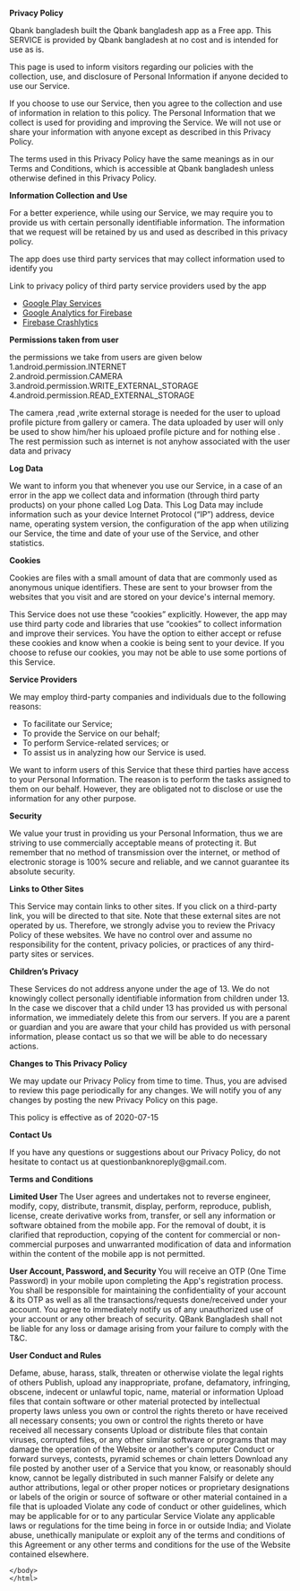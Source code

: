 


   <p> <strong> Privacy Policy</strong> <p>
                  Qbank bangladesh built the Qbank bangladesh app as
                  a Free app. This SERVICE is provided by
                  Qbank bangladesh at no cost and is intended for use as
                  is.
    <p> This page is used to inform visitors regarding our
                  policies with the collection, use, and disclosure of Personal
                  Information if anyone decided to use our Service.
               </p> 
    <p>
            If you choose to use our Service, then you agree to
                  the collection and use of information in relation to this
                  policy. The Personal Information that we collect is
                  used for providing and improving the Service. We will not use or share your information with
                  anyone except as described in this Privacy Policy.
        <p>
                  The terms used in this Privacy Policy have the same meanings
                  as in our Terms and Conditions, which is accessible at
                  Qbank bangladesh unless otherwise defined in this Privacy Policy.
                </p> 
                </p> <p>
<p><strong>Information Collection and Use</strong></p> <p>
                  For a better experience, while using our Service, we
                  may require you to provide us with certain personally
                  identifiable information. The information that
                  we request will be retained by us and used as described in this privacy policy.
    <p>   The app does use third party services that may collect
                    information used to identify you </p>
    <p>  Link to privacy policy of third party service providers used
                    by the app </p>
    <ul><li><a href="https://www.google.com/policies/privacy/" target="_blank" rel="noopener noreferrer">Google Play Services</a></li><!----><li><a href="https://firebase.google.com/policies/analytics" target="_blank" rel="noopener noreferrer">Google Analytics for Firebase</a></li><li><a href="https://firebase.google.com/support/privacy/" target="_blank" rel="noopener noreferrer">Firebase Crashlytics</a></li></ul>

   
                  
<p><strong>Permissions taken from user </strong></p>
<p>
the permissions we take from users are given below <br>
1.android.permission.INTERNET <br>
2.android.permission.CAMERA <br>
3.android.permission.WRITE_EXTERNAL_STORAGE<br>
4.android.permission.READ_EXTERNAL_STORAGE<br>

The camera ,read ,write external storage is needed for the user to upload profile picture from gallery or camera. The data uploaded by user will only be used to show him/her his uploaed profile picture and  for nothing else . The rest permission such as internet is not anyhow associated with the user data and privacy
</p>


<p><strong>Log Data</strong></p> 
<p>
                  We want to inform you that whenever you
                  use our Service, in a case of an error in the app
                  we collect data and information (through third party
                  products) on your phone called Log Data. This Log Data may
                  include information such as your device Internet Protocol
                  (“IP”) address, device name, operating system version, the
                  configuration of the app when utilizing our Service,
                  the time and date of your use of the Service, and other
                  statistics.
                </p> <p><strong>Cookies</strong></p> <p>
                  Cookies are files with a small amount of data that are
                  commonly used as anonymous unique identifiers. These are sent
                  to your browser from the websites that you visit and are
                  stored on your device's internal memory.
                </p> <p>
                  This Service does not use these “cookies” explicitly. However,
                  the app may use third party code and libraries that use
                  “cookies” to collect information and improve their services.
                  You have the option to either accept or refuse these cookies
                  and know when a cookie is being sent to your device. If you
                  choose to refuse our cookies, you may not be able to use some
                  portions of this Service.
                </p> <p><strong>Service Providers</strong></p> <p>
                  We may employ third-party companies and
                  individuals due to the following reasons:
                </p> <ul><li>To facilitate our Service;</li> <li>To provide the Service on our behalf;</li> <li>To perform Service-related services; or</li> <li>To assist us in analyzing how our Service is used.</li></ul> <p>
                  We want to inform users of this Service
                  that these third parties have access to your Personal
                  Information. The reason is to perform the tasks assigned to
                  them on our behalf. However, they are obligated not to
                  disclose or use the information for any other purpose.
                </p> <p><strong>Security</strong></p> <p>
                  We value your trust in providing us your
                  Personal Information, thus we are striving to use commercially
                  acceptable means of protecting it. But remember that no method
                  of transmission over the internet, or method of electronic
                  storage is 100% secure and reliable, and we cannot
                  guarantee its absolute security.
                </p> <p><strong>Links to Other Sites</strong></p> <p>
                  This Service may contain links to other sites. If you click on
                  a third-party link, you will be directed to that site. Note
                  that these external sites are not operated by us.
                  Therefore, we strongly advise you to review the
                  Privacy Policy of these websites. We have
                  no control over and assume no responsibility for the content,
                  privacy policies, or practices of any third-party sites or
                  services.
                </p> <p><strong>Children’s Privacy</strong></p> <p>
                  These Services do not address anyone under the age of 13.
                  We do not knowingly collect personally
                  identifiable information from children under 13. In the case
                  we discover that a child under 13 has provided
                  us with personal information, we immediately
                  delete this from our servers. If you are a parent or guardian
                  and you are aware that your child has provided us with
                  personal information, please contact us so that
                  we will be able to do necessary actions.
                </p> <p><strong>Changes to This Privacy Policy</strong></p> <p>
                  We may update our Privacy Policy from
                  time to time. Thus, you are advised to review this page
                  periodically for any changes. We will
                  notify you of any changes by posting the new Privacy Policy on
                  this page.
                </p> <p>This policy is effective as of 2020-07-15</p> <p><strong>Contact Us</strong></p> <p>
                  If you have any questions or suggestions about our
                  Privacy Policy, do not hesitate to contact us at questionbanknoreply@gmail.com.
                </p>
                
                
<p> <strong>
Terms and Conditions</strong>
</p>

<p> <strong>
Limited User
</strong>
The User agrees and undertakes not to reverse engineer, modify, copy, distribute, transmit, display, perform, reproduce, publish, license, create derivative works from, transfer, or sell any information or software obtained from the mobile app. For the removal of doubt, it is clarified that reproduction, copying of the content for commercial or non-commercial purposes and unwarranted modification of data and information within the content of the mobile app is not permitted.</p>

<p><strong>
User Account, Password, and Security </strong>
You will receive an OTP (One Time Password) in your mobile upon completing the App's registration process. You shall be responsible for maintaining the confidentiality of your account & its OTP as well as all the transactions/requests done/received under your account. You agree to immediately notify us of any unauthorized use of your account or any other breach of security. QBank Bangladesh shall not be liable for any loss or damage arising from your failure to comply with the T&C. </p>

<p> <strong>
User Conduct and Rules</strong>

Defame, abuse, harass, stalk, threaten or otherwise violate the legal rights of others
Publish, upload any inappropriate, profane, defamatory, infringing, obscene, indecent or unlawful topic, name, material or information
Upload files that contain software or other material protected by intellectual property laws unless you own or control the rights thereto or have received all necessary consents; you own or control the rights thereto or have received all necessary consents
Upload or distribute files that contain viruses, corrupted files, or any other similar software or programs that may damage the operation of the Website or another's computer
Conduct or forward surveys, contests, pyramid schemes or chain letters
Download any file posted by another user of a Service that you know, or reasonably should know, cannot be legally distributed in such manner
Falsify or delete any author attributions, legal or other proper notices or proprietary designations or labels of the origin or source of software or other material contained in a file that is uploaded
Violate any code of conduct or other guidelines, which may be applicable for or to any particular Service
Violate any applicable laws or regulations for the time being in force in or outside India; and
Violate abuse, unethically manipulate or exploit any of the terms and conditions of this Agreement or any other terms and conditions for the use of the Website contained elsewhere.</p>
                
    </body>
    </html>
      

